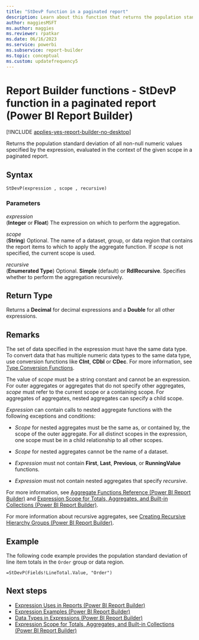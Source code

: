 ```yaml
---
title: "StDevP function in a paginated report"
description: Learn about this function that returns the population standard deviation of all non-null numeric values in a paginated report specified by an expression.
author: maggiesMSFT
ms.author: maggies
ms.reviewer: rpatkar
ms.date: 06/16/2023
ms.service: powerbi
ms.subservice: report-builder
ms.topic: conceptual
ms.custom: updatefrequency5
---
```

# Report Builder functions - StDevP function in a paginated report (Power BI Report Builder)

[!INCLUDE [applies-yes-report-builder-no-desktop](../../includes/applies-yes-report-builder-no-desktop.md)]

  Returns the population standard deviation of all non-null numeric values specified by the expression, evaluated in the context of the given scope in a paginated report.

## Syntax

```syntaxsql
StDevP(expression , scope , recursive)
```

### Parameters

*expression*  
(**Integer** or **Float**) The expression on which to perform the aggregation.

*scope*  
(**String**) Optional. The name of a dataset, group, or data region that contains the report items to which to apply the aggregate function. If *scope* is not specified, the current scope is used.

*recursive*  
(**Enumerated Type**) Optional. **Simple** (default) or **RdlRecursive**. Specifies whether to perform the aggregation recursively.

## Return Type

Returns a **Decimal** for decimal expressions and a **Double** for all other expressions.

## Remarks

The set of data specified in the expression must have the same data type. To convert data that has multiple numeric data types to the same data type, use conversion functions like **CInt**, **CDbl** or **CDec**. For more information, see [Type Conversion Functions](/dotnet/visual-basic/language-reference/functions/type-conversion-functions).

The value of *scope* must be a string constant and cannot be an expression. For outer aggregates or aggregates that do not specify other aggregates, *scope* must refer to the current scope or a containing scope. For aggregates of aggregates, nested aggregates can specify a child scope.

*Expression* can contain calls to nested aggregate functions with the following exceptions and conditions:

- *Scope* for nested aggregates must be the same as, or contained by, the scope of the outer aggregate. For all distinct scopes in the expression, one scope must be in a child relationship to all other scopes.

- *Scope* for nested aggregates cannot be the name of a dataset.

- *Expression* must not contain **First**, **Last**, **Previous**, or **RunningValue** functions.

- *Expression* must not contain nested aggregates that specify *recursive*.

For more information, see [Aggregate Functions Reference (Power BI Report Builder)](./report-builder-functions-aggregate-functions-reference.md) and [Expression Scope for Totals, Aggregates, and Built-in Collections (Power BI Report Builder)](./expression-scope-for-totals-aggregates-and-built-in-collections.md).

For more information about recursive aggregates, see [Creating Recursive Hierarchy Groups (Power BI Report Builder)](./creating-recursive-hierarchy-groups-report-builder.md).

## Example

The following code example provides the population standard deviation of line item totals in the `Order` group or data region.

```
=StDevP(Fields!LineTotal.Value, "Order")
```

## Next steps

- [Expression Uses in Reports (Power BI Report Builder)](./expression-uses-reports-report-builder.md)
- [Expression Examples (Power BI Report Builder)](./report-builder-expression-examples.md)
- [Data Types in Expressions (Power BI Report Builder)](./data-types-expressions-report-builder.md)
- [Expression Scope for Totals, Aggregates, and Built-in Collections (Power BI Report Builder)](./expression-scope-for-totals-aggregates-and-built-in-collections.md)
